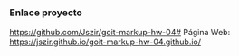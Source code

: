 ### Enlace proyecto
https://github.com/Jszir/goit-markup-hw-04#
Página Web: https://jszir.github.io/goit-markup-hw-04.github.io/

